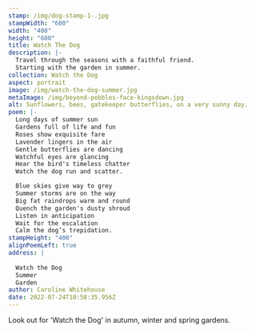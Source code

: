 ```yaml
---
stamp: /img/dog-stamp-1-.jpg
stampWidth: "600"
width: "400"
height: "600"
title: Watch The Dog
description: |-
  Travel through the seasons with a faithful friend.
  Starting with the garden in summer.
collection: Watch the Dog
aspect: portrait
image: /img/watch-the-dog-summer.jpg
metaImage: /img/beyond-pebbles-face-kingsdown.jpg
alt: Sunflowers, bees, gatekeeper butterflies, on a very sunny day.
poem: |-
  Long days of summer sun
  Gardens full of life and fun
  Roses show exquisite fare 
  Lavender lingers in the air
  Gentle butterflies are dancing
  Watchful eyes are glancing
  Hear the bird's timeless chatter
  Watch the dog run and scatter.

  Blue skies give way to grey
  Summer storms are on the way
  Big fat raindrops warm and round
  Quench the garden's dusty shroud
  Listen in anticipation 
  Wait for the escalation
  Calm the dog’s trepidation.
stampHeight: "400"
alignPoemLeft: true
address: |
  
  Watch the Dog 
  Summer
  Garden
author: Caroline Whitehouse
date: 2022-07-24T10:58:35.956Z
---
```

Look out for 'Watch the Dog' in autumn, winter and spring gardens.
